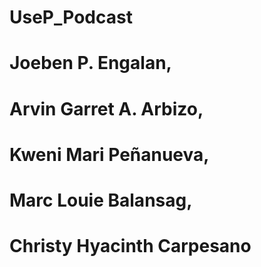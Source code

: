 # UseP_Podcast

# Joeben P. Engalan,
# Arvin Garret A. Arbizo,
# Kweni Mari Peñanueva,
# Marc Louie Balansag,
# Christy Hyacinth Carpesano
